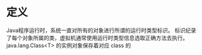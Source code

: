 # 定义
Java程序运行时，系统一直对所有的对象进行所谓的运行时类型标识。
标识纪录了每个对象所属的类，虚拟机通常使用运行时类型信息选取正确方法去执行。
java.lang.Class\<T> 的实例对象保存着对应 class 的
